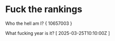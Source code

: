 # Fuck the rankings

Who the hell am I?
{ 10657003 }

What fucking year is it?
[ 2025-03-25T10:10:00Z ]
